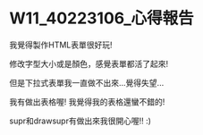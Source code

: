 # W11_40223106_心得報告

我覺得製作HTML表單很好玩!

修改字型大小或是顏色，感覺表單都活了起來!

但是下拉式表單我一直做不出來...覺得失望...

我有做出表格喔!  我覺得我的表格還蠻不錯的!

supr和drawsupr有做出來我很開心喔!!  :)



